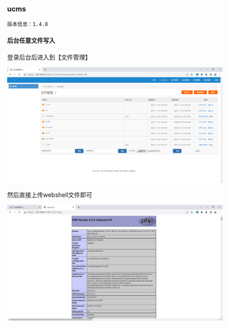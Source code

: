 ### ucms

```
版本信息：1.4.8
```

#### 后台任意文件写入

登录后台后进入到【文件管理】

![image-20221124151729867](images/image-20221124151729867.png)

然后直接上传webshell文件即可

![image-20221124151811491](images/image-20221124151811491.png)

